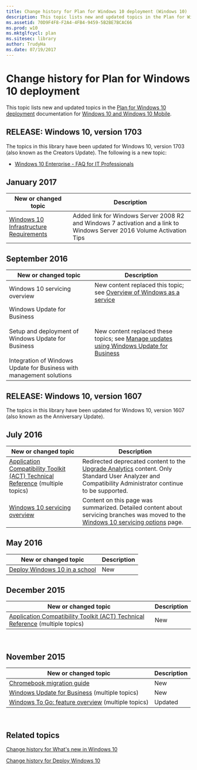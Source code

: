 ```yaml
---
title: Change history for Plan for Windows 10 deployment (Windows 10)
description: This topic lists new and updated topics in the Plan for Windows 10 deployment documentation for Windows 10 and Windows 10 Mobile.
ms.assetid: 70D9F4F8-F2A4-4FB4-9459-5B2BE7BCAC66
ms.prod: w10
ms.mktglfcycl: plan
ms.sitesec: library
author: TrudyHa
ms.date: 07/19/2017
---
```


# Change history for Plan for Windows 10 deployment


This topic lists new and updated topics in the [Plan for Windows 10 deployment](index.md) documentation for [Windows 10 and Windows 10 Mobile](/windows/windows-10).


## RELEASE: Windows 10, version 1703

The topics in this library have been updated for Windows 10, version 1703 (also known as the Creators Update). The following is a new topic:
- [Windows 10 Enterprise - FAQ for IT Professionals](windows-10-enterprise-faq-itpro.md)

## January 2017
| New or changed topic | Description |
|----------------------|-------------|
| [Windows 10 Infrastructure Requirements](windows-10-infrastructure-requirements.md) | Added link for Windows Server 2008 R2 and Windows 7 activation and a link to Windows Server 2016 Volume Activation Tips | 

## September 2016

| New or changed topic | Description |
| --- | --- |
| Windows 10 servicing overview | New content replaced this topic; see [Overview of Windows as a service](https://technet.microsoft.com/en-us/itpro/windows/manage/waas-overview) |
| Windows Update for Business</br></br>Setup and deployment of Windows Update for Business</br></br>Integration of Windows Update for Business with management solutions | New content replaced these topics; see [Manage updates using Windows Update for Business](https://technet.microsoft.com/en-us/itpro/windows/manage/waas-manage-updates-wufb) |


## RELEASE: Windows 10, version 1607

The topics in this library have been updated for Windows 10, version 1607 (also known as the Anniversary Update).


## July 2016


| New or changed topic                                                                                                                             | Description |
|--------------------------------------------------------------------------------------------------------------------------------------------------|-------------|
|[Application Compatibility Toolkit (ACT) Technical Reference](act-technical-reference.md) (multiple topics) |Redirected deprecated content to the [Upgrade Analytics](../upgrade/manage-windows-upgrades-with-upgrade-readiness.md) content. Only Standard User Analyzer and Compatibility Administrator continue to be supported.|
| [Windows 10 servicing overview](../update/waas-overview.md) | Content on this page was summarized. Detailed content about servicing branches was moved to the [Windows 10 servicing options](../update/waas-servicing-strategy-windows-10-updates.md) page. |


## May 2016


| New or changed topic                                                                                                                             | Description |
|--------------------------------------------------------------------------------------------------------------------------------------------------|-------------|
| [Deploy Windows 10 in a school](/education/windows/deploy-windows-10-in-a-school) | New|

## December 2015


| New or changed topic                                                                                                                             | Description |
|--------------------------------------------------------------------------------------------------------------------------------------------------|-------------|
| [Application Compatibility Toolkit (ACT) Technical Reference](act-technical-reference.md) (multiple topics) | New         |
 

## November 2015


| New or changed topic                                                                             | Description |
|--------------------------------------------------------------------------------------------------|-------------|
| [Chromebook migration guide](/education/windows/chromebook-migration-guide)                                     | New         |
| [Windows Update for Business](../update/waas-manage-updates-wufb.md) (multiple topics)                 | New         |
| [Windows To Go: feature overview](windows-to-go-overview.md) (multiple topics) | Updated     |

 

## Related topics


[Change history for What's new in Windows 10](/windows/whats-new/change-history-for-what-s-new-in-windows-10)

[Change history for Deploy Windows 10](../change-history-for-deploy-windows-10.md)


 

 





